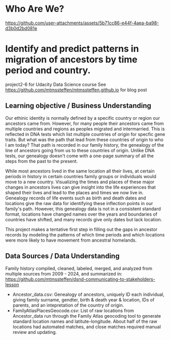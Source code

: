 # Who Are We?

https://github.com/user-attachments/assets/5b71cc86-e44f-4aea-ba98-d3b0d2bd081e
# Identify and predict patterns in migration of ancestors by time period and country. 

project2-6 for Udacity Data Science course
See https://github.com/mtmssteffen/mtmssteffen.github.io for blog post 


## Learning objective / Business Understanding
Our ethinic identity is normally defined by a specific country or region our ancestors came from.  However, for many people their ancestors came from multiple countries and regions as peoples migrated and intermarried.  This is reflected in DNA tests which list multiple countries of origin for specfic gene traits.  But what was the path that lead from these countries of origin to who I am today?  That path is recorded in our family history, the genealogy of the line of ancestors going from us to these countries of origin.  Unlike DNA tests, our genealogy doesn't come with a one-page summary of all the steps from the past to the present.   

While most ancestors lived in the same location all their lives, at certain periods in history in certain countries family groups or individuals would move to a new country.  Visualizing the times and places of these major changes in ancestors lives can give insight into the life experiences that shaped their lives and lead to the places and times we now live in.  Genealogy records of life events such as birth and death dates and locations give the raw data for identifying these inflection points in our family's path.  However, this genealogy data is not in a consistent standard format, locations have changed names over the years and boundaries of countries have shifted, and many records give only dates but lack location.  

This project makes a tentative first step in filling out the gaps in ancestor records by modeling the patterns of which time periods and which locations were more likely to have movement from ancestral homelands.

    
## Data Sources / Data Understanding
Family history compiled, cleaned, labeled, merged, and analyzed from multiple sources from 2009 - 2024, and summarized in:  
https://github.com/mtmssteffen/dsnd-communicating-to-stakeholders-lesson
 - Ancestor_data.csv:  Genealogy of ancestors, uniquely ID each individual, giving family surname, gendter, birth & death year & location, IDs of parents, and an intepretation of the country of origin.
 - FamilyAtlasPlacesGeocode.csv:  List of raw locations from Ancestor_data run through the Family Atlas geocoding tool to generate standard location names and latitute-longitude.  About half of the raw locations had automated matches, and close matches required manual review and updating.


